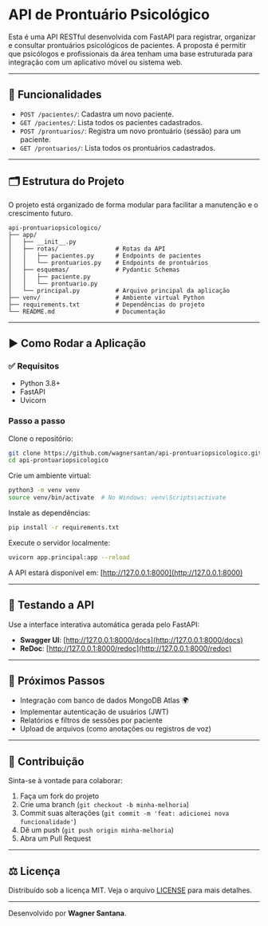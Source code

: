 # API de Prontuário Psicológico

Esta é uma API RESTful desenvolvida com FastAPI para registrar, organizar e consultar prontuários psicológicos de pacientes. A proposta é permitir que psicólogos e profissionais da área tenham uma base estruturada para integração com um aplicativo móvel ou sistema web.

---

## 🔧 Funcionalidades

- `POST /pacientes/`: Cadastra um novo paciente.
- `GET /pacientes/`: Lista todos os pacientes cadastrados.
- `POST /prontuarios/`: Registra um novo prontuário (sessão) para um paciente.
- `GET /prontuarios/`: Lista todos os prontuários cadastrados.

---

## 🗂️ Estrutura do Projeto

O projeto está organizado de forma modular para facilitar a manutenção e o crescimento futuro.

```
api-prontuariopsicologico/
├── app/
│   ├── __init__.py
│   ├── rotas/                # Rotas da API
│   │   ├── pacientes.py      # Endpoints de pacientes
│   │   └── prontuarios.py    # Endpoints de prontuários
│   ├── esquemas/             # Pydantic Schemas
│   │   ├── paciente.py
│   │   └── prontuario.py
│   └── principal.py          # Arquivo principal da aplicação
├── venv/                     # Ambiente virtual Python
├── requirements.txt          # Dependências do projeto
└── README.md                 # Documentação
```

---

## ▶️ Como Rodar a Aplicação

### ✅ Requisitos

- Python 3.8+
- FastAPI
- Uvicorn

### Passo a passo

Clone o repositório:

```bash
git clone https://github.com/wagnersantan/api-prontuariopsicologico.git
cd api-prontuariopsicologico
```

Crie um ambiente virtual:

```bash
python3 -m venv venv
source venv/bin/activate  # No Windows: venv\Scripts\activate
```

Instale as dependências:

```bash
pip install -r requirements.txt
```

Execute o servidor localmente:

```bash
uvicorn app.principal:app --reload
```

A API estará disponível em: [http://127.0.0.1:8000](http://127.0.0.1:8000)

---

## 📑 Testando a API

Use a interface interativa automática gerada pelo FastAPI:

- **Swagger UI**: [http://127.0.0.1:8000/docs](http://127.0.0.1:8000/docs)
- **ReDoc**: [http://127.0.0.1:8000/redoc](http://127.0.0.1:8000/redoc)

---

## 🚧 Próximos Passos

- Integração com banco de dados MongoDB Atlas 🌍
- Implementar autenticação de usuários (JWT)
- Relatórios e filtros de sessões por paciente
- Upload de arquivos (como anotações ou registros de voz)

---

## 🤝 Contribuição

Sinta-se à vontade para colaborar:

1. Faça um fork do projeto
2. Crie uma branch (`git checkout -b minha-melhoria`)
3. Commit suas alterações (`git commit -m 'feat: adicionei nova funcionalidade'`)
4. Dê um push (`git push origin minha-melhoria`)
5. Abra um Pull Request

---

## ⚖️ Licença

Distribuído sob a licença MIT. Veja o arquivo [LICENSE](LICENSE) para mais detalhes.

---

Desenvolvido por **Wagner Santana**.
